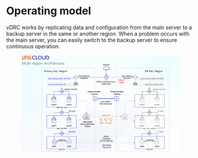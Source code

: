 # Operating model

vDRC works by replicating data and configuration from the main server to a backup server in the same or another region. When a problem occurs with the main server, you can easily switch to the backup server to ensure continuous operation.

<figure><img src="../../.gitbook/assets/image (4) (1) (1) (1) (1) (1) (1) (1) (1) (1) (1) (1).png" alt=""><figcaption></figcaption></figure>
